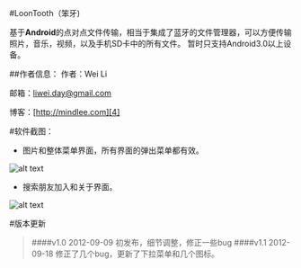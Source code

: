 #LoonTooth（笨牙)

基于**Android**的点对点文件传输，相当于集成了蓝牙的文件管理器，可以方便传输照片，音乐，视频，以及手机SD卡中的所有文件。
暂时只支持Android3.0以上设备。

##作者信息：
作者：Wei Li

邮箱：[liwei.day@gmail.com][3]

博客：[http://mindlee.com][4]

#软件截图：

* 图片和整体菜单界面，所有界面的弹出菜单都有效。

![alt text][6]

* 搜索朋友加入和关于界面。

![alt text][7]

#版本更新
> ####v1.0      2012-09-09
初发布，细节调整，修正一些bug
>####v1.1  2012-09-18
修正了几个bug，更新了下拉菜单和几个图标。


[2]: https://github.com/welon/LoonTooth/blob/master/bin/LoonTooth.apk
[3]: liwei.day@gmail.com
[4]: http://mindlee.com
[6]: http://mindlee.com/uploads/2012/09/photo_overflow.png "图片和菜单"
[7]: http://mindlee.com/uploads/2012/09/connect_about.png "搜索加入和关于界面"
